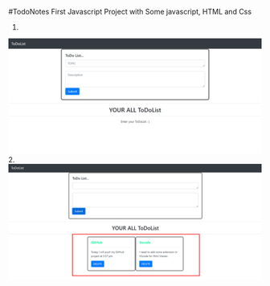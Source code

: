 #TodoNotes First Javascript Project with Some javascript, HTML and Css

1.
 ![Screenshot of TodoNotes Project.](Screenshot_1.png)
2. 
![Screenshot of TodoNotes Project.](Screenshot_2.png)
